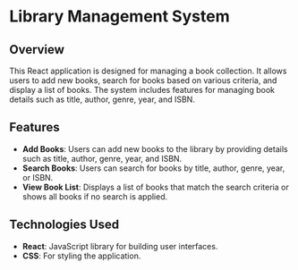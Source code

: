 # Library Management System

## Overview

This React application is designed for managing a book collection. It allows users to add new books, search for books based on various criteria, and display a list of books. The system includes features for managing book details such as title, author, genre, year, and ISBN.

## Features

- **Add Books**: Users can add new books to the library by providing details such as title, author, genre, year, and ISBN.
- **Search Books**: Users can search for books by title, author, genre, year, or ISBN.
- **View Book List**: Displays a list of books that match the search criteria or shows all books if no search is applied.

## Technologies Used

- **React**: JavaScript library for building user interfaces.
- **CSS**: For styling the application.